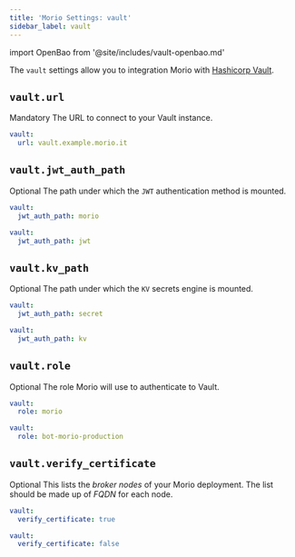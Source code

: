 ```yaml
---
title: 'Morio Settings: vault'
sidebar_label: vault
---
```


<!-- start-spellcheck-skip -->

import OpenBao from '@site/includes/vault-openbao.md'

<!-- endspellcheck-skip -->

The `vault` settings allow you to integration Morio with [Hashicorp Vault](https://www.vaultproject.io/).

<OpenBao />

## `vault.url`

<Label style="danger">Mandatory</Label>
The URL to connect to your Vault instance.

```yaml
vault:
  url: vault.example.morio.it
```

## `vault.jwt_auth_path`

<Label>Optional</Label> The path under which the `JWT` authentication method is mounted.

<Tabs>
<TabItem value="b" label="Default" default>

```yaml
vault:
  jwt_auth_path: morio
```

</TabItem>
  <TabItem value="a" label="Alternate JWT Authentication path">

```yaml
vault:
  jwt_auth_path: jwt
```

</TabItem>
</Tabs>

## `vault.kv_path`

<Label>Optional</Label> The path under which the `KV` secrets engine is mounted.

<Tabs>
<TabItem value="b" label="Default" default>

```yaml
vault:
  jwt_auth_path: secret
```

</TabItem>
  <TabItem value="a" label="Alternate KV path">

```yaml
vault:
  jwt_auth_path: kv
```

</TabItem>
</Tabs>

## `vault.role`

<Label>Optional</Label> The role Morio will use to authenticate to Vault.

<Tabs>
<TabItem value="b" label="Default" default>

```yaml
vault:
  role: morio
```

</TabItem>
  <TabItem value="a" label="Custom role">

```yaml
vault:
  role: bot-morio-production
```

</TabItem>
</Tabs>

## `vault.verify_certificate`

<Label>Optional</Label>
This lists the _broker nodes_ of your Morio deployment.
The list should be made up of _FQDN_ for each node.

<Tabs>
<TabItem value="b" label="Default" default>

```yaml
vault:
  verify_certificate: true
```

</TabItem>
  <TabItem value="a" label="Disable certificate verification">

```yaml
vault:
  verify_certificate: false
```

</TabItem>
</Tabs>
